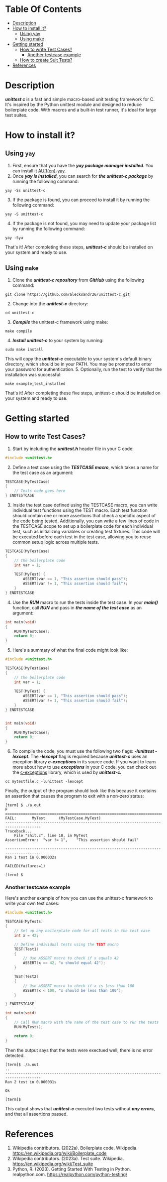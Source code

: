 # Table Of Contents
* [Description](https://github.com/alecksandr26/unittest-c#Description)
* [How to install it?](https://github.com/alecksandr26/unittest-c#how-to-install-it)
	* [Using yay](https://github.com/alecksandr26/unittest-c#using-yay)
	* [Using make](https://github.com/alecksandr26/unittest-c#using-make)
* [Getting started](https://github.com/alecksandr26/unittest-c#getting-started)
	* [How to write Test Cases?](https://github.com/alecksandr26/unittest-c#how-to-write-test-cases)
		* [Another testcase example](https://github.com/alecksandr26/unittest-c#another-testcase-example)
	* [How to create Suit Tests?]()
* [References](https://github.com/alecksandr26/unittest-c#getting-started)
# Description
***unittest c*** is a fast and simple macro-based unit testing framework for C. It's inspired by the Python unittest module and designed to reduce 
boilerplate code. With macros and a built-in test runner, it's ideal for large test suites.
# How to install it?
## Using `yay`
1. First, ensure that you have the ***yay package manager installed***. You can install it [AUR(en)-yay](https://aur.archlinux.org/packages/yay).
2. Once ***yay is installed***, you can search for ***the unittest-c package*** by running the following command:
```
yay -Ss unittest-c
```
3. If the package is found, you can proceed to install it by running the following command:
```
yay -S unittest-c
```
4. If the package is not found, you may need to update your package list by running the following command:
```
yay -Syu
```
That's it! After completing these steps, ***unittest-c*** should be installed on your system and ready to use.

## Using `make`
1. Clone the ***unittest-c repository*** from ***GitHub*** using the following command:
```
git clone https://github.com/alecksandr26/unittest-c.git
```
2. Change into the ***unittest-c*** directory:
```
cd unittest-c
```
3. ***Compile*** the unittest-c framework using make:
```
make compile
```
4. ***Install unittest-c*** to your system by running:
```
sudo make install
```
This will copy the ***unittest-c*** executable to your system's default binary directory, which should be in your PATH. You may be prompted to enter your
password for authentication.
5. Optionally, run the test to verify that the installation was successful:
```
make example_test_installed
```
That's it! After completing these five steps, unittest-c should be installed on your system and ready to use.
# Getting started
## How to write Test Cases?
1. Start by including the ***unittest.h*** header file in your C code:
```C
#include <unittest.h>
```
2. Define a test case using the ***TESTCASE macro***, which takes a name for the test case as an argument:
```C
TESTCASE(MyTestCase)
{
    // Tests code goes here
} ENDTESTCASE
```
3. Inside the test case defined using the TESTCASE macro, you can write individual test functions using the TEST macro. Each test function should contain one or more assertions that check a specific aspect of the code being tested. Additionally, you can write a few lines of code in the TESTCASE scope to set up a boilerplate code for each individual test, such as initializing variables or creating test fixtures. This code will be executed before each test in the test case, allowing you to reuse common setup logic across multiple tests.
```C
TESTCASE(MyTestCase)
{
    // the boilerplate code
    int var = 1;
    
    TEST(MyTest) {
        ASSERT(var == 1, "This assertion should pass");
        ASSERT(var != 1, "This assertion should fail");
    }
} ENDTESTCASE
```
4. Use the ***RUN*** macro to run the tests inside the test case. In your ***main()*** function, call ***RUN*** and pass in ***the name of the test case*** as an argument:
```C
int main(void)
{
    RUN(MyTestCase);
    return 0;
}
```
5. Here's a summary of what the final code might look like:
```C
#include <unittest.h>

TESTCASE(MyTestCase)
{
    // the boilerplate code
    int var = 1;
    
    TEST(MyTest) {
        ASSERT(var == 1, "This assertion should pass");
        ASSERT(var != 1, "This assertion should fail");
    }
} ENDTESTCASE


int main(void)
{
    RUN(MyTestCase);
    return 0;
}
```

6. To compile the code, you must use the following two flags: ***-lunittest -lexcept***. The ***-lexcept*** flag is required because ***unittest-c*** uses an exception library ***c-exceptions*** in
its source code. If you want to learn more about how to use ***exceptions*** in your C code, you can check out the 
[c-exceptions](https://github.com/alecksandr26/c-exceptions) library, which is used by ***unittest-c.***
```
cc mytestfile.c -lunittest -lexcept
```
Finally, the output of the program should look like this because it contains an assertion that causes the program to exit with a non-zero status:
```
[term] $ ./a.out
F
======================================================================================
FAIL:		MyTest		(MyTestCase.MyTest)
--------------------------------------------------------------------------------------
Traceback...
	File "shit.c", line 10, in MyTest
AssertionError:	 "var != 1",	"This assertion should fail"

--------------------------------------------------------------------------------------
Ran 1 test in 0.000032s

FAILED(failures=1)

[term] $
```
### Another testcase example
Here's another example of how you can use the unittest-c framework to write your own test cases:
```C
#include <unittest.h>

TESTCASE(MyTests)
{
    // Set up any boilerplate code for all tests in the test case
    int x = 42;

    // Define individual tests using the TEST macro
    TEST(Test1)
    {
        // Use ASSERT macro to check if x equals 42
        ASSERT(x == 42, "x should equal 42");
    }

    TEST(Test2)
    {
        // Use ASSERT macro to check if x is less than 100
        ASSERT(x < 100, "x should be less than 100");
    }

} ENDTESTCASE

int main(void)
{
    // Call RUN macro with the name of the test case to run the tests
    RUN(MyTests);

    return 0;
}
```
Then the output says that the tests were exectued well, there is no error detected.
```
[term]$ ./a.out
..
--------------------------------------------------------------------------------------
Ran 2 test in 0.000031s

Ok

[term]$
```
This output shows that ***unittest-c*** executed two tests without ***any errors***, and that all assertions passed.

# References
1. Wikipedia contributors. (2022a). Boilerplate code. Wikipedia. https://en.wikipedia.org/wiki/Boilerplate_code
2. Wikipedia contributors. (2023a). Test suite. Wikipedia. https://en.wikipedia.org/wiki/Test_suite
3. Python, R. (2023). Getting Started With Testing in Python. realpython.com. https://realpython.com/python-testing/
